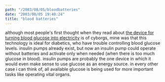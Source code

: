 ```yaml
---
path: "/2003/08/05/bloodbatteries" 
date: "2003/08/05 19:40:24" 
title: "blood batteries" 
---
```

although most people's first thought when they read about <a href="http://www.smh.com.au/articles/2003/08/03/1059849278131.html">the device for turning blood glucose into electricity</a> is of cyborgs, mine was that this technology is ideal for diabetics, who have trouble controlling blood glucose levels. insulin pumps already exist, but now an insulin pump could operate without batteries and activate only when needed (when there is too much glucose in blood). insulin pumps are probably the one device in which it would even make sense to use glucose as an energy source. in every other case i can think of, all available glucose is being used for more important tasks like operating vital organs.